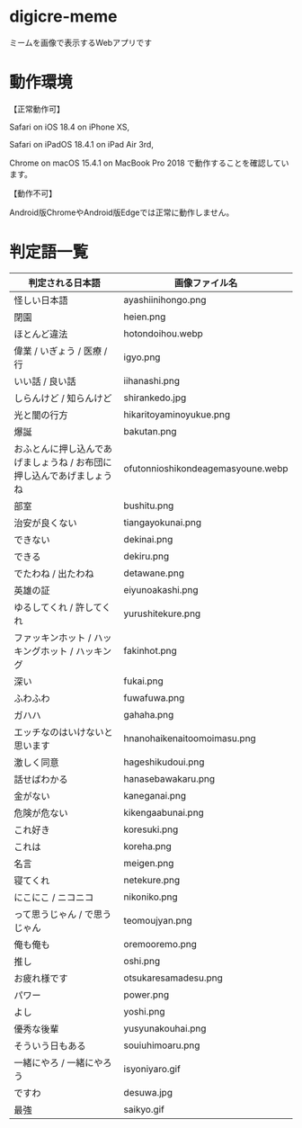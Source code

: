 # digicre-meme
ミームを画像で表示するWebアプリです

# 動作環境
【正常動作可】

Safari on iOS 18.4 on iPhone XS,

Safari on iPadOS 18.4.1 on iPad Air 3rd,

Chrome on macOS 15.4.1 on MacBook Pro 2018
で動作することを確認しています。

【動作不可】

Android版ChromeやAndroid版Edgeでは正常に動作しません。

# 判定語一覧
| 判定される日本語                             | 画像ファイル名                           |
| ------------------------------------ | --------------------------------- |
| 怪しい日本語                               | ayashiinihongo.png                |
| 閉園                                   | heien.png                         |
| ほとんど違法                               | hotondoihou.webp                  |
| 偉業 / いぎょう / 医療 / 行                   | igyo.png                          |
| いい話 / 良い話                            | iihanashi.png                     |
| しらんけど / 知らんけど                        | shirankedo.jpg                    |
| 光と闇の行方                               | hikaritoyaminoyukue.png           |
| 爆誕                                   | bakutan.png                       |
| おふとんに押し込んであげましょうね / お布団に押し込んであげましょうね | ofutonnioshikondeagemasyoune.webp |
| 部室                                   | bushitu.png                       |
| 治安が良くない                              | tiangayokunai.png                 |
| できない                                 | dekinai.png                       |
| できる                                  | dekiru.png                        |
| でたわね / 出たわね                          | detawane.png                      |
| 英雄の証                                 | eiyunoakashi.png                  |
| ゆるしてくれ / 許してくれ                       | yurushitekure.png                 |
| ファッキンホット / ハッキングホット / ハッキング          | fakinhot.png                      |
| 深い                                   | fukai.png                         |
| ふわふわ                                 | fuwafuwa.png                      |
| ガハハ                                  | gahaha.png                        |
| エッチなのはいけないと思います                      | hnanohaikenaitoomoimasu.png       |
| 激しく同意                                | hageshikudoui.png                 |
| 話せばわかる                               | hanasebawakaru.png                |
| 金がない                                 | kaneganai.png                     |
| 危険が危ない                               | kikengaabunai.png                 |
| これ好き                                 | koresuki.png                      |
| これは                                  | koreha.png                        |
| 名言                                   | meigen.png                        |
| 寝てくれ                                 | netekure.png                      |
| にこにこ / ニコニコ                          | nikoniko.png                      |
| って思うじゃん / で思うじゃん                     | teomoujyan.png                    |
| 俺も俺も                                 | oremooremo.png                    |
| 推し                                   | oshi.png                          |
| お疲れ様です                               | otsukaresamadesu.png              |
| パワー                                  | power.png                         |
| よし                                   | yoshi.png                         |
| 優秀な後輩                                | yusyunakouhai.png                 |
| そういう日もある                             | souiuhimoaru.png                  |
| 一緒にやろ / 一緒にやろう                       | isyoniyaro.gif                    |
| ですわ                                  | desuwa.jpg                        |
| 最強                                   | saikyo.gif                        |
